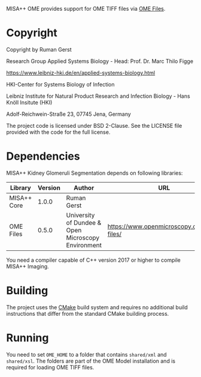 MISA++ OME provides support for OME TIFF files via
[OME Files](https://www.openmicroscopy.org/ome-files/).

# Copyright

Copyright by Ruman Gerst

Research Group Applied Systems Biology - Head: Prof. Dr. Marc Thilo Figge

https://www.leibniz-hki.de/en/applied-systems-biology.html

HKI-Center for Systems Biology of Infection

Leibniz Institute for Natural Product Research and Infection Biology - Hans Knöll Insitute (HKI)

Adolf-Reichwein-Straße 23, 07745 Jena, Germany

The project code is licensed under BSD 2-Clause.
See the LICENSE file provided with the code for the full license.

# Dependencies

MISA++ Kidney Glomeruli Segmentation depends on following libraries:

| Library     | Version | Author                                             | URL                                       |
| ----------- | ------- | -------------------------------------------------- | ----------------------------------------- |
| MISA++ Core | 1.0.0   | Ruman Gerst                                        |                                           |
| OME Files   | 0.5.0   | University of Dundee & Open Microscopy Environment | https://www.openmicroscopy.org/ome-files/ |

You need a compiler capable of C++ version 2017 or higher to compile MISA++ Imaging.

# Building

The project uses the [CMake](https://cmake.org/) build system and requires no
additional build instructions that differ from the standard CMake building process.

# Running

You need to set `OME_HOME` to a folder that contains `shared/xml` and `shared/xsl`.
The folders are part of the OME Model installation and is required for loading OME TIFF files.
